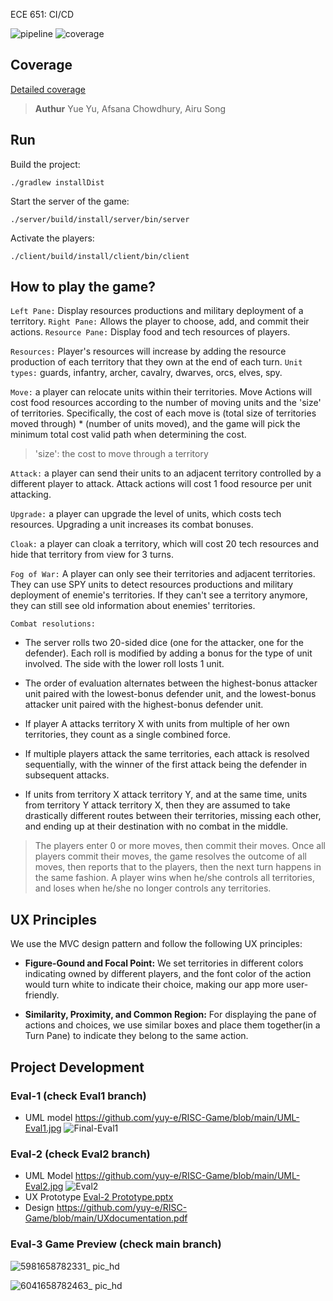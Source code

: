ECE 651: CI/CD 

![pipeline](https://gitlab.oit.duke.edu/afsana.chowdhury/ece-651-sp-22-risk/badges/Eval-3-Development/pipeline.svg)
![coverage](https://gitlab.oit.duke.edu/afsana.chowdhury/ece-651-sp-22-risk/badges/edit-CI/CD/coverage.svg?job=test)

## Coverage
[Detailed coverage](https://afsana.chowdhury.pages.oit.duke.edu/ece-651-sp-22-risk/dashboard.html)


> **Authur** Yue Yu, Afsana Chowdhury, Airu Song

## Run
Build the project: 
```
./gradlew installDist
```
Start the server of the game:
```
./server/build/install/server/bin/server
```
Activate the players:
```
./client/build/install/client/bin/client
```

## How to play the game?

```Left Pane:``` Display resources productions and military deployment of a territory.
```Right Pane:``` Allows the player to choose, add, and commit their actions.
```Resource Pane:``` Display food and tech resources of players.

```Resources:``` Player's resources will increase by adding the resource production of each territory that they own at the end of each turn. ```Unit types:``` guards, infantry, archer, cavalry, dwarves, orcs, elves, spy. 

```Move:``` a player can relocate units within their territories. Move Actions will cost food resources according to the number of moving units and the 'size' of territories. 
Specifically, the cost of each move is (total size of territories moved through) * (number of units moved), and the game will pick the minimum total cost valid path when determining the cost.  

>'size': the cost to move through a territory  

```Attack:``` a player can send their units to an adjacent territory controlled by a different player to attack. Attack actions will cost 1 food resource per unit attacking.

```Upgrade:``` a player can upgrade the level of units, which costs tech resources. Upgrading a unit increases its combat bonuses. 

```Cloak:``` a player can cloak a territory, which will cost 20 tech resources and hide that territory from view for 3 turns.

```Fog of War:``` A player can only see their territories and adjacent territories. They can use SPY units to detect resources productions and military deployment of enemie's territories. If they can't see a territory anymore, they can still see old information about enemies' territories.

```Combat resolutions:```
- The server rolls two 20-sided dice (one for the attacker, one for the defender). Each roll is modified by adding a bonus for the type of unit involved. The side with the lower roll losts 1 unit.

- The order of evaluation alternates between the highest-bonus attacker unit paired with the lowest-bonus defender unit, and the lowest-bonus attacker unit paired with the highest-bonus defender unit. 

- If player A attacks territory X with units from multiple of her own territories, they count as a single combined force.

- If multiple players attack the same territories, each attack is resolved sequentially, with the winner of the first attack being the defender in subsequent attacks.

- If units from territory X attack territory Y, and at the same time, units from territory Y attack territory X, then they are assumed to take drastically different routes between their territories, missing each other, and ending up at their destination with no combat in the middle.

>The players enter 0 or more moves, then commit their moves. Once all players commit their moves, the game resolves the outcome of all moves, then reports that to the players, then the next turn happens in the same fashion. A player wins when he/she controls all territories, and loses when he/she no longer controls any territories.

## UX Principles
We use the MVC design pattern and follow the following UX principles:

- **Figure-Gound and Focal Point:** We set territories in different colors indicating owned by different players, and the font color of the action would turn white to indicate their choice, making our app more user-friendly.

- **Similarity, Proximity, and Common Region:**
For displaying the pane of actions and choices, we use similar boxes and place them together(in a Turn Pane) to indicate they belong to the same action.

## Project Development
### Eval-1 (check Eval1 branch)
- UML model 
https://github.com/yuy-e/RISC-Game/blob/main/UML-Eval1.jpg
![Final-Eval1](https://user-images.githubusercontent.com/60654350/180877298-8a1fe671-5cb9-480c-9c89-fd035215ba01.jpg)

### Eval-2 (check Eval2 branch)
- UML Model
https://github.com/yuy-e/RISC-Game/blob/main/UML-Eval2.jpg
![Eval2](https://user-images.githubusercontent.com/60654350/180878054-4b11e571-4dca-4197-9fbe-973e6dbf8123.jpg)
- UX Prototype
[Eval-2 Prototype.pptx](https://github.com/yuy-e/RISC-Game/files/9184887/Eval-2.Prototype.pptx)
- Design
https://github.com/yuy-e/RISC-Game/blob/main/UXdocumentation.pdf

### Eval-3 Game Preview (check main branch)
![5981658782331_ pic_hd](https://user-images.githubusercontent.com/60654350/180886078-06c5639c-f428-47b4-9e34-60b9534e821e.jpg)

![6041658782463_ pic_hd](https://user-images.githubusercontent.com/60654350/180886099-1f890152-6690-48c2-ae75-2751e31c9c83.jpg)


